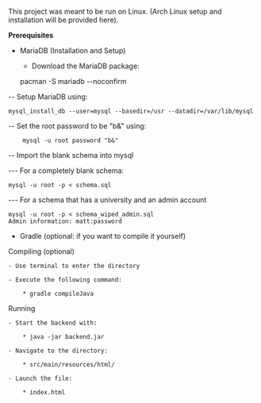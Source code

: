 This project was meant to be run on Linux. (Arch Linux setup and installation will be provided here).

**Prerequisites**

- MariaDB (Installation and Setup)
    
    * Download the MariaDB package:
 
    pacman -S mariadb --noconfirm
        
-- Setup MariaDB using: 
            
    mysql_install_db --user=mysql --basedir=/usr --datadir=/var/lib/mysql
    
-- Set the root password to be "b&" using:
            
        mysql -u root password "b&"
     
-- Import the blank schema into mysql    
            
--- For a completely blank schema:
    
    mysql -u root -p < schema.sql
      
--- For a schema that has a university and an admin account
            
    mysql -u root -p < schema_wiped_admin.sql
    Admin information: matt:password

- Gradle (optional: if you want to compile it yourself)


Compiling (optional)

    - Use terminal to enter the directory
    
    - Execute the following command:

        * gradle compileJava

Running

    - Start the backend with: 

        * java -jar backend.jar
    
    - Navigate to the directory:

        * src/main/resources/html/

    - Launch the file: 

        * index.html

